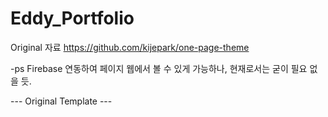 # Eddy_Portfolio





Original 자료
https://github.com/kijepark/one-page-theme

-ps Firebase 연동하여 페이지 웹에서 볼 수 있게 가능하나, 현재로서는 굳이 필요 없을 듯.



--- Original Template  ---
